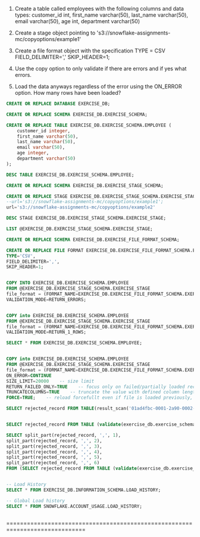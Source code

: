 1. Create a table called employees with the following columns and data types:
  customer_id int,
  first_name varchar(50),
  last_name varchar(50),
  email varchar(50),
  age int,
  department varchar(50)

2. Create a stage object pointing to 's3://snowflake-assignments-mc/copyoptions/example1'

3. Create a file format object with the specification
TYPE = CSV
FIELD_DELIMITER=','
SKIP_HEADER=1;

4. Use the copy option to only validate if there are errors and if yes what errors.

5. Load the data anyways regardless of the error using the ON_ERROR option. How many rows have been loaded?



```sql
CREATE OR REPLACE DATABASE EXERCISE_DB;

CREATE OR REPLACE SCHEMA EXERCISE_DB.EXERCISE_SCHEMA;

CREATE OR REPLACE TABLE EXERCISE_DB.EXERCISE_SCHEMA.EMPLOYEE (
    customer_id integer,
    first_name varchar(50),
    last_name varchar(50),
    email varchar(50),
    age integer,
    department varchar(50)
);

DESC TABLE EXERCISE_DB.EXERCISE_SCHEMA.EMPLOYEE;

CREATE OR REPLACE SCHEMA EXERCISE_DB.EXERCISE_STAGE_SCHEMA;

CREATE OR REPLACE STAGE EXERCISE_DB.EXERCISE_STAGE_SCHEMA.EXERCISE_STAGE 
--url='s3://snowflake-assignments-mc/copyoptions/example1';
url='s3://snowflake-assignments-mc/copyoptions/example2'

DESC STAGE EXERCISE_DB.EXERCISE_STAGE_SCHEMA.EXERCISE_STAGE;

LIST @EXERCISE_DB.EXERCISE_STAGE_SCHEMA.EXERCISE_STAGE;

CREATE OR REPLACE SCHEMA EXERCISE_DB.EXERCISE_FILE_FORMAT_SCHEMA;

CREATE OR REPLACE FILE FORMAT EXERCISE_DB.EXERCISE_FILE_FORMAT_SCHEMA.EXERCISE_FILE_FORMAT 
TYPE='CSV',
FIELD_DELIMITER=',',
SKIP_HEADER=1;


COPY INTO EXERCISE_DB.EXERCISE_SCHEMA.EMPLOYEE
FROM @EXERCISE_DB.EXERCISE_STAGE_SCHEMA.EXERCISE_STAGE
file_format = (FORMAT_NAME=EXERCISE_DB.EXERCISE_FILE_FORMAT_SCHEMA.EXERCISE_FILE_FORMAT)
VALIDATION_MODE=RETURN_ERRORS;


COPY into EXERCISE_DB.EXERCISE_SCHEMA.EMPLOYEE
FROM @EXERCISE_DB.EXERCISE_STAGE_SCHEMA.EXERCISE_STAGE
file_format = (FORMAT_NAME=EXERCISE_DB.EXERCISE_FILE_FORMAT_SCHEMA.EXERCISE_FILE_FORMAT)
VALIDATION_MODE=RETURN_1_ROWS;

SELECT * FROM EXERCISE_DB.EXERCISE_SCHEMA.EMPLOYEE;


COPY into EXERCISE_DB.EXERCISE_SCHEMA.EMPLOYEE
FROM @EXERCISE_DB.EXERCISE_STAGE_SCHEMA.EXERCISE_STAGE
file_format = (FORMAT_NAME=EXERCISE_DB.EXERCISE_FILE_FORMAT_SCHEMA.EXERCISE_FILE_FORMAT)
ON_ERROR=CONTINUE
SIZE_LIMIT=20000    -- size limit
RETURN_FAILED_ONLY=TRUE    -- focus only on failed/partially loaded record, with ON_ERROR=CONTINUE only
TRUNCATECOLUMNS=TRUE    -- truncate the value with defined column length, if exceeded
FORCE=TRUE;    -- reload forcefullt even if file is loaded previously, even the files have not changed, may load to duplicate records

SELECT rejected_record FROM TABLE(result_scan('01ad4fbc-0001-2a90-0002-1ac20002619a'));    -- associated with VALIDATION_MODE=RETURN_ERRORS


SELECT rejected_record FROM TABLE (validate(exercise_db.exercise_schema.employee, job_id => '01ad4a4c-0001-2b27-0002-1ac20002a0ee')); -- associated with ON_ERROR=CONTINUE

SELECT split_part(rejected_record, ',', 1),
split_part(rejected_record, ',', 2),
split_part(rejected_record, ',', 3),
split_part(rejected_record, ',', 4),
split_part(rejected_record, ',', 5),
split_part(rejected_record, ',', 6)
FROM (SELECT rejected_record FROM TABLE (validate(exercise_db.exercise_schema.employee, job_id => '01ad4a4c-0001-2b27-0002-1ac20002a0ee')));


-- Load History
SELECT * FROM EXERCISE_DB.INFORMATION_SCHEMA.LOAD_HISTORY;

-- Global Load history
SELECT * FROM SNOWFLAKE.ACCOUNT_USAGE.LOAD_HISTORY;



```


=============================================================================
